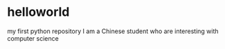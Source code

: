 # helloworld
my first python repository
I am a Chinese student who are interesting with computer science 

